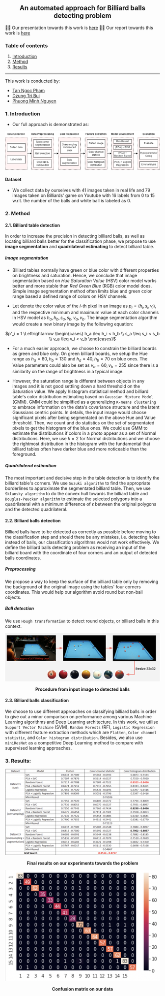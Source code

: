 <div align='center'>

## An automated approach for Billiard balls detecting problem
</div>

🎃🎃 Our presentation towards this work is [here](https://docs.google.com/presentation/d/1uDUW7GX3hQ1FPUm9PiDUx8VAGn4Us663pElBj16rPug/edit#slide=id.g10997ba2ab3_0_394)
🎃🎃 Our report towards this work is [here](https://github.com/ngctnnnn/Automated_billiards/report.pdf)

### Table of contents
1. [Introduction](#1-introduction)
2. [Method](#2-method)
3. [Results](#3-results)
---
This work is conducted by:
- [Tan Ngoc Pham](https://github.com/ngctnnnn)
- [Dzung Tri Bui](https://github.com/BTrDung)
- [Phuong Minh Nguyen](https://github.com)
### 1. Introduction
- Our full approach is demonstrated as:

<div align='center'>

<img src='assets/procedure.png'>
</div>

#### Dataset
- We collect data by ourselves with 41 images taken in real life and 79 images taken on Billiards' game on Youtube with 16 labels from $0$ to $15$ w.r.t. the number of the balls and white ball is labeled as $0$.

### 2. Method
#### 2.1. Billiard table detection
In order to increase the precision in detecting billiard balls, as well as locating billiard balls better for the classification phase, we propose to use **image segmentation** and **quadrilateral estimating** to detect billiard table.

##### Image segmentation
- Billiard tables normally have green or blue color with different properties on brightness and saturation. Hence, we conclude that image segmentation based on *Hue Saturation Value* (HSV) color model works better and more stable than *Red Green Blue* (RGB) color model does. Simple image segmentation method often limits blue and green color range based a defined range of colors on HSV channels. 

- Let denote the color value of the $i$-th pixel in an image as $p_i = \left(h_i, s_i, v_i\right)$, and the respective minimum and maximum value at each color channels in HSV model as $h_a, h_b, s_a, s_b, v_a, v_b$. The image segmentation algorithm would create a new binary image by the following equation:

<div align='center'>

$p'_i = 1 \Leftrightarrow \begin{cases} h_a \leq h_i < h_b \\ s_a \leq s_i < s_b \\ v_a \leq v_i < v_b \end{cases}$
  
</div>

- For a much easier approach, we choose to constrain the billiard boards as green and blue only. On green billiard boards, we setup the Hue range as $h_a = 80, h_b = 130$ and $h_a = 40, h_b = 70$ on blue ones. The Value parameters could also be set as $v_a = 60, v_b = 255$ since there is a similarity on the range of brightness in a typical image. 

- However, the saturation range is different between objects in any images and it is not good settling down a hard threshold on the Saturation value. We apply histogram statistical method and billiard table's color distribution estimating based on `Gaussian Mixture Model` (GMM). GMM could be simplified as a generalizing `K-means clustering` to embrace information on the data's covariance structure and the latent Gaussians centric points. In details, the input image would choose significant pixels after being segmentated on the above Hue and Value threshold. Then, we count and do statistics on the set of segmentated pixels to get the histogram of the blue ones. We could use GMM to estimate the distributions if colors in a photo appear as a set of Normal distributions. Here, we use $k = 2$ for Normal distributions and we choose the rightmost distribution in the histogram with the fundamental that billiard tables often have darker blue and more noticeable than the foreground.

##### Quadrilateral estimation 
The most important and decisive step in the table detection is to identify the billiard table's corners. We use `Suzuki algorithm` to find the appropriate borderlines to approximate the segmentated billiard table. Then, we use `Sklansky algorithm` to do the convex hull towards the billiard table and `Douglas-Peucker algorithm` to estimate the selected polygons into a quadrilateral with a minimum difference of $\epsilon$ between the original polygons and the detected quadrilateral. 

#### 2.2. Billiard balls detection
Billiard balls have to be detected as correctly as possible before moving to the classification step and should there be any mistakes, i.e. detecting holes instead of balls, our classification algorithms would not work effectively. We define the billiard balls detecting problem as receiving an input of the billiard board with the coordinate of four corners and an output of detected balls coordinates.

##### Preprocessing 
We propose a way to keep the surface of the billiard table only by removing the background of the original image using the tables' four corners coordinates. This would help our algorithm avoid round but non-ball objects.

##### Ball detection 
We use `Hough transformation` to detect round objects, or billiard balls in this context.

<div align='center'>

<img src='assets/preprocessing.png'>

**Procedure from input image to detected balls**
</div>

#### 2.3. Billiard balls classification
We choose to use different approaches on classifying billiard balls in order to give out a minor comparison on performance among various Machine Learning algorithms and Deep Learning architecture. In this work, we utilise `Support Vector Machine` (SVM), `Random Forests` (RF), `Logistic Regression` with different feature extraction methods which are `Flatten`, `Color channel statistic`, and `Color histogram distribution`. Besides, we also use `miniResNet` as a competitive Deep Learning method to compare with supervised learning approaches.

### 3. Results:

<div align='center'>
<img src='assets/result-table.png'>

**Final results on our experiments towards the problem**
</div>

<div align='center'>
<img src='assets/confusion-matrix.png'>

**Confusion matrix on our data**
</div>
